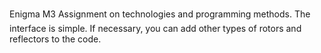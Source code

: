 Enigma M3
Assignment on technologies and programming methods. The interface is simple. If necessary, you can add other types of rotors and reflectors to the code.
